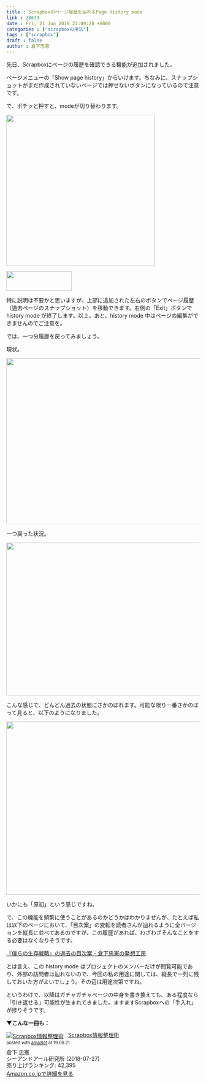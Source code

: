 ```yaml
---
title : Scrapboxのページ履歴を辿れるPage History mode
link : 28673
date : Fri, 21 Jun 2019 22:00:28 +0000
categories : ["scrapboxの用法"]
tags : ["scrapbox"]
draft : false
author : 倉下忠憲
---
```


先日、Scrapboxにページの履歴を確認できる機能が追加されました。

ページメニューの「Show page history」からいけます。ちなみに、スナップショットがまだ作成されていないページでは押せないボタンになっているので注意です。

で、ポチッと押すと、modeが切り替わります。

<a href="https://rashita.net/blog/?attachment_id=28674" rel="attachment wp-att-28674"><img src="https://rashita.net/blog/wp-content/uploads/2019/06/screenshot-9.png" alt="" width="387" height="394" class="alignnone size-full wp-image-28674" /></a>

<a href="https://rashita.net/blog/?attachment_id=28675" rel="attachment wp-att-28675"><img src="https://rashita.net/blog/wp-content/uploads/2019/06/screenshot-10.png" alt="" width="170" height="51" class="alignnone size-full wp-image-28675" /></a>

特に説明は不要かと思いますが、上部に追加された左右のボタンでページ履歴（過去ページのスナップショット）を移動できます。右側の「Exit」ボタンで history mode が終了します。以上。あと、history mode 中はページの編集ができませんのでご注意を。

では、一つ分履歴を戻ってみましょう。

現状。

<a href="https://rashita.net/blog/?attachment_id=28676" rel="attachment wp-att-28676"><img src="https://rashita.net/blog/wp-content/uploads/2019/06/screenshot-11-700x433.png" alt="" width="700" height="433" class="alignnone size-large wp-image-28676" /></a>

一つ戻った状況。

<a href="https://rashita.net/blog/?attachment_id=28677" rel="attachment wp-att-28677"><img src="https://rashita.net/blog/wp-content/uploads/2019/06/screenshot-12.png" alt="" width="699" height="399" class="alignnone size-large wp-image-28677" /></a>

こんな感じで、どんどん過去の状態にさかのぼれます。可能な限り一番さかのぼって見ると、以下のようになりました。

<a href="https://rashita.net/blog/?attachment_id=28679" rel="attachment wp-att-28679"><img src="https://rashita.net/blog/wp-content/uploads/2019/06/screenshot-13-700x452.png" alt="" width="700" height="452" class="alignnone size-large wp-image-28679" /></a>

いかにも「原初」という感じですね。

で、この機能を頻繁に使うことがあるのかどうかはわかりませんが、たとえば私は以下のページにおいて、「目次案」の変転を読者さんが辿れるように全バージョンを縦長に並べてあるのですが、この履歴があれば、わざわざそんなことをする必要はなくなりそうです。

<a href="https://scrapbox.io/rashitamemo/%E3%80%8E%E5%83%95%E3%82%89%E3%81%AE%E7%94%9F%E5%AD%98%E6%88%A6%E7%95%A5%E3%80%8F%E3%81%AE%E9%81%8E%E5%8E%BB%E3%81%AE%E7%9B%AE%E6%AC%A1%E6%A1%88">『僕らの生存戦略』の過去の目次案 - 倉下忠憲の発想工房</a>

とは言え、この history mode はプロジェクトのメンバーだけが閲覧可能であり、外部の訪問者は辿れないので、今回の私の用途に関しては、縦長で一列に残しておいた方がよいでしょう。その辺は用途次第ですね。

というわけで、以降はガチャガチャページの中身を書き換えても、ある程度なら「引き返せる」可能性が生まれてきました。ますますScrapboxへの「手入れ」が捗りそうです。

<strong>▼こんな一冊も：</strong>

<div class="amazlet-box" style="margin-bottom:0px;"><div class="amazlet-image" style="float:left;margin:0px 12px 1px 0px;"><a href="http://www.amazon.co.jp/exec/obidos/ASIN/4863542526/rashita1000-22/ref=nosim/" name="amazletlink" target="_blank"><img src="https://images-fe.ssl-images-amazon.com/images/I/51L7tTg9PML._SL160_.jpg" alt="Scrapbox情報整理術" style="border: none;" /></a></div><div class="amazlet-info" style="line-height:120%; margin-bottom: 10px"><div class="amazlet-name" style="margin-bottom:10px;line-height:120%"><a href="http://www.amazon.co.jp/exec/obidos/ASIN/4863542526/rashita1000-22/ref=nosim/" name="amazletlink" target="_blank">Scrapbox情報整理術</a><div class="amazlet-powered-date" style="font-size:80%;margin-top:5px;line-height:120%">posted with <a href="http://www.amazlet.com/" title="amazlet" target="_blank">amazlet</a> at 19.06.21</div></div><div class="amazlet-detail">倉下 忠憲 <br />シーアンドアール研究所 (2018-07-27)<br />売り上げランキング: 42,395<br /></div><div class="amazlet-sub-info" style="float: left;"><div class="amazlet-link" style="margin-top: 5px"><a href="http://www.amazon.co.jp/exec/obidos/ASIN/4863542526/rashita1000-22/ref=nosim/" name="amazletlink" target="_blank">Amazon.co.jpで詳細を見る</a></div></div></div><div class="amazlet-footer" style="clear: left"></div></div>
